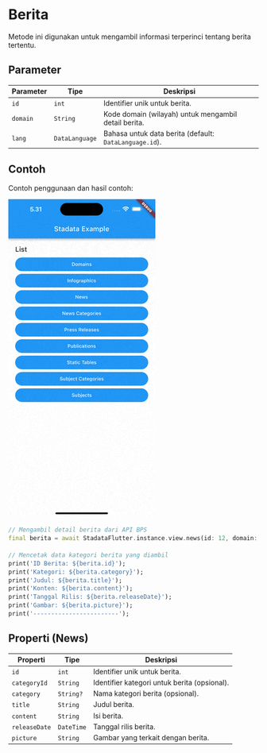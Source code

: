 # Berita

Metode ini digunakan untuk mengambil informasi terperinci tentang berita tertentu.

## Parameter

| Parameter | Tipe           | Deskripsi                                              |
| --------- | -------------- | ------------------------------------------------------ |
| `id`      | `int`          | Identifier unik untuk berita.                          |
| `domain`  | `String`       | Kode domain (wilayah) untuk mengambil detail berita.   |
| `lang`    | `DataLanguage` | Bahasa untuk data berita (default: `DataLanguage.id`). |

## Contoh

Contoh penggunaan dan hasil contoh:

![Preview](/gif/news.gif)

```dart
// Mengambil detail berita dari API BPS
final berita = await StadataFlutter.instance.view.news(id: 12, domain: '7200');

// Mencetak data kategori berita yang diambil
print('ID Berita: ${berita.id}');
print('Kategori: ${berita.category}');
print('Judul: ${berita.title}');
print('Konten: ${berita.content}');
print('Tanggal Rilis: ${berita.releaseDate}');
print('Gambar: ${berita.picture}');
print('------------------------');
```

## Properti (News)

| Properti      | Tipe       | Deskripsi                                    |
| ------------- | ---------- | -------------------------------------------- |
| `id`          | `int`      | Identifier unik untuk berita.                |
| `categoryId`  | `String`   | Identifier kategori untuk berita (opsional). |
| `category`    | `String?`  | Nama kategori berita (opsional).             |
| `title`       | `String`   | Judul berita.                                |
| `content`     | `String`   | Isi berita.                                  |
| `releaseDate` | `DateTime` | Tanggal rilis berita.                        |
| `picture`     | `String`   | Gambar yang terkait dengan berita.           |

